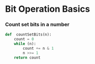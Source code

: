 # Bit Operation Basics

### Count set bits in a number

```python
def  countSetBits(n):
    count = 0
    while (n):
        count += n & 1
        n >>= 1
    return count
```